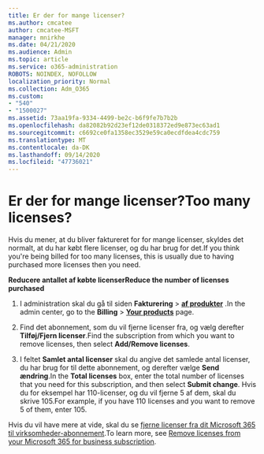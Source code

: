 ```yaml
---
title: Er der for mange licenser?
ms.author: cmcatee
author: cmcatee-MSFT
manager: mnirkhe
ms.date: 04/21/2020
ms.audience: Admin
ms.topic: article
ms.service: o365-administration
ROBOTS: NOINDEX, NOFOLLOW
localization_priority: Normal
ms.collection: Adm_O365
ms.custom:
- "540"
- "1500027"
ms.assetid: 73aa19fa-9334-4499-be2c-b6f9fe7b7b2b
ms.openlocfilehash: da82082b92d23ef12de0318372ed9e873ec63ad1
ms.sourcegitcommit: c6692ce0fa1358ec3529e59ca0ecdfdea4cdc759
ms.translationtype: MT
ms.contentlocale: da-DK
ms.lasthandoff: 09/14/2020
ms.locfileid: "47736021"
---
```

# <a name="too-many-licenses"></a><span data-ttu-id="18925-102">Er der for mange licenser?</span><span class="sxs-lookup"><span data-stu-id="18925-102">Too many licenses?</span></span>

<span data-ttu-id="18925-103">Hvis du mener, at du bliver faktureret for for mange licenser, skyldes det normalt, at du har købt flere licenser, og du har brug for det.</span><span class="sxs-lookup"><span data-stu-id="18925-103">If you think you're being billed for too many licenses, this is usually due to having purchased more licenses then you need.</span></span>
  
<span data-ttu-id="18925-104">**Reducere antallet af købte licenser**</span><span class="sxs-lookup"><span data-stu-id="18925-104">**Reduce the number of licenses purchased**</span></span>
  
1. <span data-ttu-id="18925-105">I administration skal du gå til siden **Fakturering** \> **[af produkter](https://go.microsoft.com/fwlink/p/?linkid=842054)** .</span><span class="sxs-lookup"><span data-stu-id="18925-105">In the admin center, go to the **Billing** \> **[Your products](https://go.microsoft.com/fwlink/p/?linkid=842054)** page.</span></span>

2. <span data-ttu-id="18925-106">Find det abonnement, som du vil fjerne licenser fra, og vælg derefter **Tilføj/Fjern licenser**.</span><span class="sxs-lookup"><span data-stu-id="18925-106">Find the subscription from which you want to remove licenses, then select **Add/Remove licenses**.</span></span>

3. <span data-ttu-id="18925-107">I feltet **Samlet antal licenser** skal du angive det samlede antal licenser, du har brug for til dette abonnement, og derefter vælge **Send ændring**.</span><span class="sxs-lookup"><span data-stu-id="18925-107">In the **Total licenses** box, enter the total number of licenses that you need for this subscription, and then select **Submit change**.</span></span> <span data-ttu-id="18925-108">Hvis du for eksempel har 110-licenser, og du vil fjerne 5 af dem, skal du skrive 105.</span><span class="sxs-lookup"><span data-stu-id="18925-108">For example, if you have 110 licenses and you want to remove 5 of them, enter 105.</span></span>

<span data-ttu-id="18925-109">Hvis du vil have mere at vide, skal du se [fjerne licenser fra dit Microsoft 365 til virksomheder-abonnement](https://docs.microsoft.com/microsoft-365/commerce/licenses/buy-licenses).</span><span class="sxs-lookup"><span data-stu-id="18925-109">To learn more, see [Remove licenses from your Microsoft 365 for business subscription](https://docs.microsoft.com/microsoft-365/commerce/licenses/buy-licenses).</span></span>